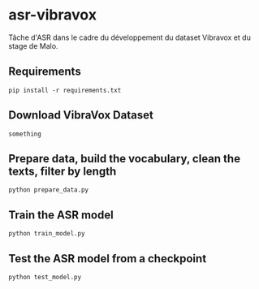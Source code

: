 # asr-vibravox

Tâche d'ASR dans le cadre du développement du dataset Vibravox et du stage de Malo.

## Requirements
```pip install -r requirements.txt```

## Download VibraVox Dataset
```something```

## Prepare data, build the vocabulary, clean the texts, filter by length
```python prepare_data.py```

## Train the ASR model
```python train_model.py```

## Test the ASR model from a checkpoint
```python test_model.py```